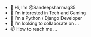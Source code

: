 - 👋 Hi, I’m @Sandeepsharmag35
- 👀 I’m interested in Tech and Gaming
- 🌱 I’m a Python / Django Developer
- 💞️ I’m looking to collaborate on ...
- 📫 How to reach me ...

<!---
Sandeepsharmag35/Sandeepsharmag35 is a ✨ special ✨ repository because its `README.md` (this file) appears on your GitHub profile.
You can click the Preview link to take a look at your changes.
--->
